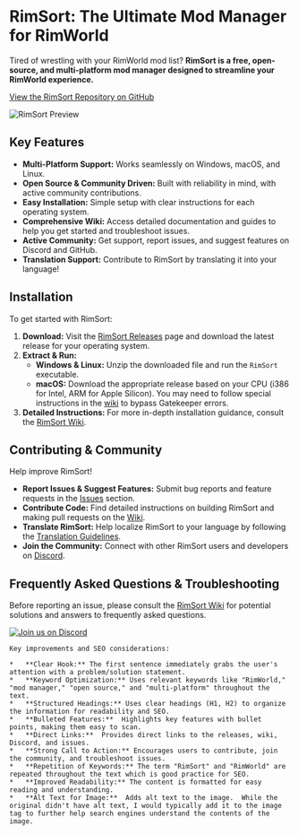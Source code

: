 # RimSort: The Ultimate Mod Manager for RimWorld

Tired of wrestling with your RimWorld mod list? **RimSort is a free, open-source, and multi-platform mod manager designed to streamline your RimWorld experience.**

[View the RimSort Repository on GitHub](https://github.com/RimSort/RimSort)

![RimSort Preview](./docs/rimsort_preview.png)

## Key Features

*   **Multi-Platform Support:** Works seamlessly on Windows, macOS, and Linux.
*   **Open Source & Community Driven:** Built with reliability in mind, with active community contributions.
*   **Easy Installation:** Simple setup with clear instructions for each operating system.
*   **Comprehensive Wiki:** Access detailed documentation and guides to help you get started and troubleshoot issues.
*   **Active Community:** Get support, report issues, and suggest features on Discord and GitHub.
*   **Translation Support:** Contribute to RimSort by translating it into your language!

## Installation

To get started with RimSort:

1.  **Download:** Visit the [RimSort Releases](https://github.com/RimSort/RimSort/releases) page and download the latest release for your operating system.
2.  **Extract & Run:**
    *   **Windows & Linux:** Unzip the downloaded file and run the `RimSort` executable.
    *   **macOS:** Download the appropriate release based on your CPU (i386 for Intel, ARM for Apple Silicon). You may need to follow special instructions in the [wiki](https://rimsort.github.io/RimSort/user-guide/downloading-and-installing#macos) to bypass Gatekeeper errors.
3.  **Detailed Instructions:** For more in-depth installation guidance, consult the [RimSort Wiki](https://rimsort.github.io/RimSort/).

## Contributing & Community

Help improve RimSort!

*   **Report Issues & Suggest Features:**  Submit bug reports and feature requests in the [Issues](https://github.com/RimSort/RimSort/issues) section.
*   **Contribute Code:**  Find detailed instructions on building RimSort and making pull requests on the [Wiki](https://rimsort.github.io/RimSort/).
*   **Translate RimSort:** Help localize RimSort to your language by following the [Translation Guidelines](https://rimsort.github.io/RimSort/development-guide/translation-guidelines).
*   **Join the Community:** Connect with other RimSort users and developers on [Discord](https://discord.gg/aV7g69JmR2).

## Frequently Asked Questions & Troubleshooting

Before reporting an issue, please consult the [RimSort Wiki](https://rimsort.github.io/RimSort/) for potential solutions and answers to frequently asked questions.

[![Join us on Discord](https://github-production-user-asset-6210df.s3.amazonaws.com/2766946/248529301-486f4f8c-fed5-4fe1-832f-6461b7ce3a55.png)](https://discord.gg/aV7g69JmR2)
```
Key improvements and SEO considerations:

*   **Clear Hook:** The first sentence immediately grabs the user's attention with a problem/solution statement.
*   **Keyword Optimization:** Uses relevant keywords like "RimWorld," "mod manager," "open source," and "multi-platform" throughout the text.
*   **Structured Headings:** Uses clear headings (H1, H2) to organize the information for readability and SEO.
*   **Bulleted Features:**  Highlights key features with bullet points, making them easy to scan.
*   **Direct Links:**  Provides direct links to the releases, wiki, Discord, and issues.
*   **Strong Call to Action:** Encourages users to contribute, join the community, and troubleshoot issues.
*   **Repetition of Keywords:** The term "RimSort" and "RimWorld" are repeated throughout the text which is good practice for SEO.
*   **Improved Readability:** The content is formatted for easy reading and understanding.
*   **Alt Text for Image:**  Adds alt text to the image.  While the original didn't have alt text, I would typically add it to the image tag to further help search engines understand the contents of the image.